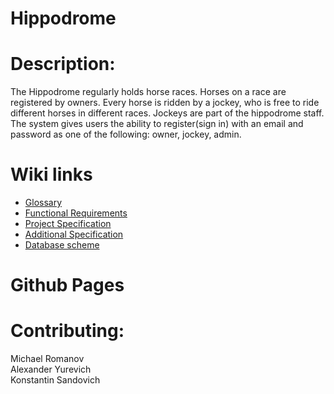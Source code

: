 # Hippodrome

# Description: 

The Hippodrome regularly holds horse races. Horses on a race are registered by owners. 
Every horse is ridden by a jockey, who is free to ride different horses in different races. 
Jockeys are part of the hippodrome staff. The system gives users the ability to register(sign in)
with an email and password as one of the following: owner, jockey, admin.

# Wiki links
- [Glossary](https://fpmi-tp2024.github.io/tpmp-gpd-lab5-quilboars/glossary)
- [Functional Requirements](https://fpmi-tp2024.github.io/tpmp-gpd-lab5-quilboars/Functional-requirements)
- [Project Specification](https://fpmi-tp2024.github.io/tpmp-gpd-lab5-quilboars/Project-specification)
- [Additional Specification](https://fpmi-tp2024.github.io/tpmp-gpd-lab5-quilboars/Additional-specification)
- [Database scheme](https://fpmi-tp2024.github.io/tpmp-gpd-lab5-quilboars/Database-scheme)
# Github Pages

# Contributing:

Michael Romanov <br/>
Alexander Yurevich <br/>
Konstantin Sandovich
